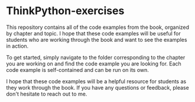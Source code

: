 # ThinkPython-exercises
This repository contains all of the code examples from the book, organized by chapter and topic. I hope that these code examples will be useful for students who are working through the book and want to see the examples in action.

To get started, simply navigate to the folder corresponding to the chapter you are working on and find the code example you are looking for. Each code example is self-contained and can be run on its own.

I hope that these code examples will be a helpful resource for students as they work through the book. If you have any questions or feedback, please don't hesitate to reach out to me.
